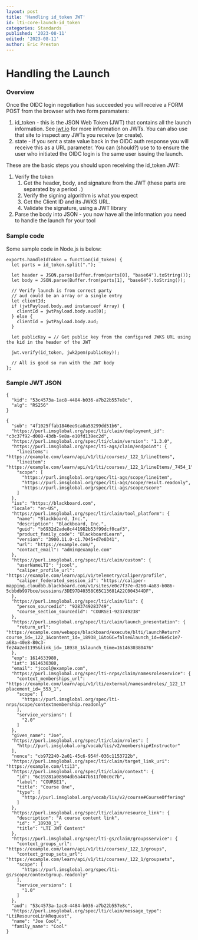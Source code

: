 ```yaml
---
layout: post
title: 'Handling id_token JWT'
id: lti-core-launch-id_token
categories: Standards
published: '2023-08-11'
edited: '2023-08-11'
author: Eric Preston
---
```


<VersioningTracker frontMatter={frontMatter}/>

# Handling the Launch

### Overview

Once the OIDC login negotiation has succeeded you will receive a FORM POST from the browser with two form paramaters:

1. id_token - this is the JSON Web Token (JWT) that contains all the launch information. See [jwt.io](https://jwt.io) for more information on JWTs. You can also use that site to inspect any JWTs you receive (or create).
2. state - if you sent a state value back in the OIDC auth response you will receive this as a URL parameter. You can (should?) use to to ensure the user who initiated the OIDC login is the same user issuing the launch.

These are the basic steps you should upon receiving the id_token JWT:

1. Verify the token
   1. Get the header, body, and signature from the JWT (these parts are separated by a period `.`)
   2. Verify the signing algorithm is what you expect
   3. Get the Client ID and its JWKS URL.
   4. Validate the signature, using a JWT library
2. Parse the body into JSON - you now have all the information you need to handle the launch for your tool

### Sample code

Some sample code in Node.js is below:

```
exports.handleIdToken = function(id_token) {
  let parts = id_token.split(".");

  let header = JSON.parse(Buffer.from(parts[0], "base64").toString());
  let body = JSON.parse(Buffer.from(parts[1], "base64").toString());

  // Verify launch is from correct party
  // aud could be an array or a single entry
  let clientId;
  if (jwtPayload.body.aud instanceof Array) {
    clientId = jwtPayload.body.aud[0];
  } else {
    clientId = jwtPayload.body.aud;
  }

  let publicKey = // Get public key from the configured JWKS URL using the kid in the header of the JWT

  jwt.verify(id_token, jwk2pem(publicKey));

  // All is good so run with the JWT body
};
```

### Sample JWT JSON

```
{
  "kid": "53c4573a-1ac8-4484-b036-a7b22b557e8c",
  "alg": "RS256"
}

{
  "sub": "4f1025ffab1846ee9ca0a53299dd51b6",
  "https://purl.imsglobal.org/spec/lti/claim/deployment_id": "c3c37f92-d008-43db-9e8a-e10fd139ec2d",
  "https://purl.imsglobal.org/spec/lti/claim/version": "1.3.0",
  "https://purl.imsglobal.org/spec/lti-ags/claim/endpoint": {
    "lineitems": "https://example.com/learn/api/v1/lti/courses/_122_1/lineItems",
    "lineitem": "https://example.com/learn/api/v1/lti/courses/_122_1/lineItems/_7454_1",
    "scope": [
      "https://purl.imsglobal.org/spec/lti-ags/scope/lineitem",
      "https://purl.imsglobal.org/spec/lti-ags/scope/result.readonly",
      "https://purl.imsglobal.org/spec/lti-ags/scope/score"
    ]
  },
  "iss": "https://blackboard.com",
  "locale": "en-US",
  "https://purl.imsglobal.org/spec/lti/claim/tool_platform": {
    "name": "Blackboard, Inc.",
    "description": "Blackboard, Inc.",
    "guid": "b6932d2ade8c441982b53f99dcf0caf3",
    "product_family_code": "BlackboardLearn",
    "version": "3900.11.0-ci.7045+d7e0341",
    "url": "https://example.com/",
    "contact_email": "admin@example.com"
  },
  "https://purl.imsglobal.org/spec/lti/claim/custom": {
    "userNameLTI": "jcool",
    "caliper_profile_url": "https://example.com/learn/api/v1/telemetry/caliper/profile",
    "caliper_federated_session_id": "https://caliper-mapping.cloudbb.blackboard.com/v1/sites/e0c7f37e-d260-4a83-b086-5cbbdb997bce/sessions/3DE97D40358C65C13681A22C004344DF",
  },
  "https://purl.imsglobal.org/spec/lti/claim/lis": {
    "person_sourcedid": "9283749283749",
    "course_section_sourcedid": "COURSE1-923749238"
  },
  "https://purl.imsglobal.org/spec/lti/claim/launch_presentation": {
    "return_url": "https://example.com/webapps/blackboard/execute/blti/launchReturn?course_id=_122_1&content_id=_18938_1&toGC=false&launch_id=46e5c1e7-a68a-40e8-80c3-fe24a2ed1195&link_id=_18938_1&launch_time=1614630380476"
  },
  "exp": 1614633980,
  "iat": 1614630380,
  "email": "jcool@example.com",
  "https://purl.imsglobal.org/spec/lti-nrps/claim/namesroleservice": {
    "context_memberships_url": "https://example.com/learn/api/v1/lti/external/namesandroles/_122_1?placement_id=_553_1",
    "scope": [
      "https://purl.imsglobal.org/spec/lti-nrps/scope/contextmembership.readonly"
    ],
    "service_versions": [
      "2.0"
    ]
  },
  "given_name": "Joe",
  "https://purl.imsglobal.org/spec/lti/claim/roles": [
    "http://purl.imsglobal.org/vocab/lis/v2/membership#Instructor"
  ],
  "nonce": "cb972240-2a01-45c6-954f-036c1153722b",
  "https://purl.imsglobal.org/spec/lti/claim/target_link_uri": "https://example.com/lti13",
  "https://purl.imsglobal.org/spec/lti/claim/context": {
    "id": "6c19281a08504db5a447b511f00c0c7b",
    "label": "COURSE1",
    "title": "Course One",
    "type": [
      "http://purl.imsglobal.org/vocab/lis/v2/course#CourseOffering"
    ]
  },
  "https://purl.imsglobal.org/spec/lti/claim/resource_link": {
    "description": "A course content link",
    "id": "_18938_1",
    "title": "LTI JWT Content"
  },
  "https://purl.imsglobal.org/spec/lti-gs/claim/groupsservice": {
    "context_groups_url": "https://example.com/learn/api/v1/lti/courses/_122_1/groups",
    "context_group_sets_url": "https://example.com/learn/api/v1/lti/courses/_122_1/groupsets",
    "scope": [
      "https://purl.imsglobal.org/spec/lti-gs/scope/contextgroup.readonly"
    ],
    "service_versions": [
      "1.0"
    ]
  },
  "aud": "53c4573a-1ac8-4484-b036-a7b22b557e8c",
  "https://purl.imsglobal.org/spec/lti/claim/message_type": "LtiResourceLinkRequest",
  "name": "Joe Cool",
  "family_name": "Cool"
}
```

<AuthorBox frontMatter={frontMatter}/>
